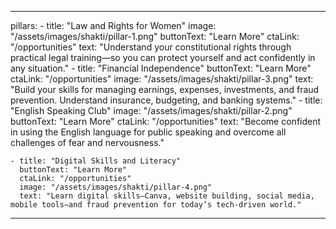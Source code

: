 ---

  pillars:
    - title: "Law and Rights for Women"
      image: "/assets/images/shakti/pillar-1.png"
      buttonText: "Learn More"
      ctaLink: "/opportunities"
      text: "Understand your constitutional rights through practical legal training—so you can protect yourself and act confidently in any situation."
    - title: "Financial Independence"
      buttonText: "Learn More"
      ctaLink: "/opportunities"
      image: "/assets/images/shakti/pillar-3.png"
      text: "Build your skills for managing earnings, expenses, investments, and fraud prevention. Understand insurance, budgeting, and banking systems."
    - title: "English Speaking Club"
      image: "/assets/images/shakti/pillar-2.png"
      buttonText: "Learn More"
      ctaLink: "/opportunities"
      text: "Become confident in using the English language for public speaking and overcome all challenges of fear and nervousness."
      
    - title: "Digital Skills and Literacy"
      buttonText: "Learn More"
      ctaLink: "/opportunities"
      image: "/assets/images/shakti/pillar-4.png"
      text: "Learn digital skills—Canva, website building, social media, mobile tools—and fraud prevention for today’s tech-driven world."



---